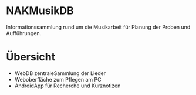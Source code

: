 # NAKMusikDB
Informationssammlung rund um die Musikarbeit für Planung der Proben und Aufführungen.


# Übersicht

  - WebDB zentraleSammlung der Lieder
  - Weboberfläche zum Pflegen am PC
  - AndroidApp für Recherche und Kurznotizen
